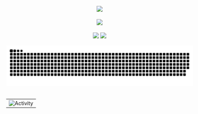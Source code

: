 <div align="center">

<img src="https://github-readme-streak-stats.herokuapp.com/?user=Toney823&theme=dark" /><br><br>
<img  src="https://github-profile-trophy.vercel.app/?username=Toney823&theme=gruvbox&row=1&column=6&no-frame=true&no-bg=true" /><br><br>
<img height="137px" src="https://github-readme-stats-git-masterrstaa-rickstaa.vercel.app/api?username=Toney823&show_icons=true&line_height=21&theme=dark" />
<img height="137px" src="https://github-readme-stats-git-masterrstaa-rickstaa.vercel.app/api/top-langs/?username=Toney823&layout=compact&langs_count=6&theme=dark" /><br><br>
![](https://raw.githubusercontent.com/Toney823/Toney823/master/assets/github-contribution-grid-snake.svg)<br><br>
<table align="center">
  <tr>
    <td><img src="https://github-readme-activity-graph.cyclic.app/graph?username=Toney823&theme=xcode" alt="Activity"/></td>
  </tr>
</table>

</div>
